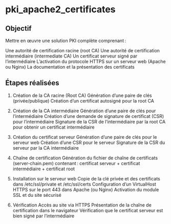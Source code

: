 # pki_apache2_certificates

## Objectif
Mettre en œuvre une solution PKI complète comprenant :

Une autorité de certification racine (root CA)
Une autorité de certification intermédiaire (intermediate CA)
Un certificat serveur signé par l’intermédiaire
L’activation du protocole HTTPS sur un serveur web (Apache ou Nginx)
La documentation et la présentation des certificats

## Étapes réalisées

1. Création de la CA racine (Root CA)
   Génération d’une paire de clés (privée/publique)
   Création d’un certificat autosigné pour la root CA
   
2. Création de la CA intermédiaire
   Génération d’une paire de clés pour l’intermédiaire
   Création d’une demande de signature de certificat (CSR) pour l’intermédiaire
   Signature de la CSR de l’intermédiaire par la root CA pour obtenir un certificat intermédiaire
   
3. Création du certificat serveur
   Génération d’une paire de clés pour le serveur web
   Création d’une CSR pour le serveur
   Signature de la CSR du serveur par la CA intermédiaire
   
5. Chaîne de certification
   Génération du fichier de chaîne de certificats (server-chain.pem) contenant :
   certificat serveur + certificat intermédiaire + certificat root
   
6. Installation sur le serveur web
   Copie de la clé privée et des certificats dans /etc/ssl/private et /etc/ssl/certs
   Configuration d’un VirtualHost HTTPS sur le port 443 dans Apache (ou Nginx)
   Activation du module SSL et du site sécurisé
   
7. Vérification
Accès au site via HTTPS
Présentation de la chaîne de certification dans le navigateur
Vérification que le certificat serveur est bien signé par l’intermédiaire
